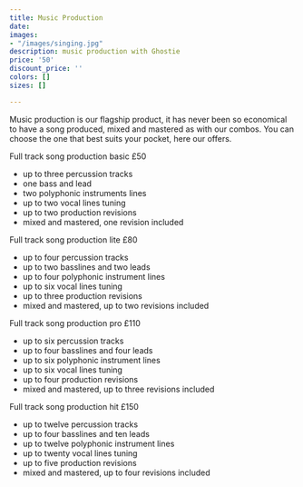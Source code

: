 ```yaml
---
title: Music Production
date: 
images:
- "/images/singing.jpg"
description: music production with Ghostie
price: '50'
discount_price: ''
colors: []
sizes: []

---
```

Music production is our flagship product, it has never been so economical to have a song produced, mixed and mastered as with our combos. You can choose the one that best suits your pocket, here our offers.

Full track song production basic £50

* up to three percussion tracks
* one bass and lead
* two polyphonic instruments lines
* up to two vocal lines tuning
* up to two production revisions
* mixed and mastered, one revision included

Full track song production lite £80

* up to four percussion tracks
* up to two basslines and two leads
* up to four polyphonic instrument lines
* up to six vocal lines tuning
* up to three production revisions
* mixed and mastered, up to two revisions included

Full track song production pro £110

* up to six percussion tracks
* up to four basslines and four leads
* up to six polyphonic instrument lines
* up to six vocal lines tuning
* up to four production revisions
* mixed and mastered, up to three revisions included

Full track song production hit £150

* up to twelve percussion tracks
* up to four basslines and ten leads
* up to twelve polyphonic instrument lines
* up to twenty vocal lines tuning
* up to five production revisions
* mixed and mastered, up to four revisions included
